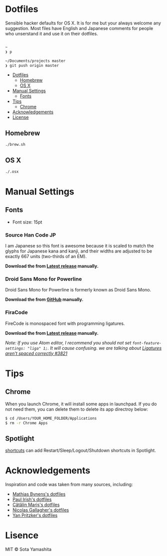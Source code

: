 #  Dotfiles

Sensible hacker defaults for OS X. It is for me but your always welcome any suggestion. Most files have English and Japanese comments for people who unserstand it and use it on their dotfiles.

```zsh

~
❯ p

~/Documents/projects master 
❯ git push origin master

```

* [Dotfiles](#dotfiles)
  * [Homebrew](#homebrew)
  * [OS X](#os-x)
* [Manual Settings](#manual-settings)
  * [Fonts](#fonts)
* [Tips](#tips)
  * [Chrome](#chrome)
* [Acknowledgements](#acknowledgements)
* [License](#license)

## Homebrew

```bash
./brew.sh
```

## OS X

```bash
./.osx
```

# Manual Settings

## Fonts

* Font size: 15pt

### Source Han Code JP

I am Japanese so this font is awesome because it is scaled to match the glyphs for Japanese kana and kanji, and their widths are adjusted to be exactly 667 units (two-thirds of an EM).

**Download the from [Latest release](https://github.com/adobe-fonts/source-han-code-jp/releases/latest) manually.**

### Droid Sans Mono for Powerline

Droid Sans Mono for Powerline is formerly known as Droid Sans Mono.

**Download the from [GitHub](https://github.com/powerline/fonts) manually.**

### FiraCode

FireCode is monospaced font with programming ligatures.

**Download the from [Latest release](https://github.com/tonsky/FiraCode/releases/latest) manually.**

_Note: If you use Atom editor, I recommend you should not set `font-feature-settings: "liga" 1;`. It will cause confusing. we are talking about [Ligatures aren't spaced correctly #3821](https://github.com/atom/atom/issues/3821)_

# Tips

## Chrome

When you launch Chrome, it will install some apps in launchpad. If you do not need them, you can delete them to delete its app directroy below:

```bash
$ cd /Users/YOUR_HOME_FOLDER/Applications
$ rm -r Chrome Apps
```

## Spotlight

[shortcuts](https://github.com/siong1987/shortcuts) can add Restart/Sleep/Logout/Shutdown shortcuts in Spotlight. 

# Acknowledgements

Inspiration and code was taken from many sources, including:

* [Mathias Bynens's dotfiles](https://github.com/mathiasbynens/dotfiles)
* [Paul Irish's dotfiles](https://github.com/paulirish/dotfiles)
* [Cătălin Mariș's dotfiles](https://github.com/alrra/dotfiles/)
* [Nicolas Gallagher's dotfiles](https://github.com/necolas/dotfiles)
* [Yan Pritzker's dotfiles](https://github.com/skwp/dotfiles/tree/e2f73a0d023400af0ca996737adabff7004aed25)

# Lisence

MIT © Sota Yamashita
